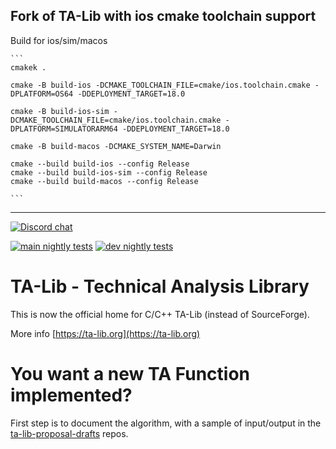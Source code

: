 

## Fork of TA-Lib with ios cmake toolchain support 

Build for ios/sim/macos


    ```
    cmakek . 

    cmake -B build-ios -DCMAKE_TOOLCHAIN_FILE=cmake/ios.toolchain.cmake -DPLATFORM=OS64 -DDEPLOYMENT_TARGET=18.0

    cmake -B build-ios-sim -DCMAKE_TOOLCHAIN_FILE=cmake/ios.toolchain.cmake -DPLATFORM=SIMULATORARM64 -DDEPLOYMENT_TARGET=18.0

    cmake -B build-macos -DCMAKE_SYSTEM_NAME=Darwin

    cmake --build build-ios --config Release
    cmake --build build-ios-sim --config Release
    cmake --build build-macos --config Release

    ```

------
[![Discord chat](https://img.shields.io/discord/1038616996062953554.svg?logo=discord&style=flat-square)](https://discord.gg/Erb6SwsVbH)

[![main nightly tests](https://github.com/TA-Lib/ta-lib/actions/workflows/main-nightly-tests.yml/badge.svg)](https://github.com/TA-Lib/ta-lib/actions/workflows/main-nightly-tests.yml) [![dev nightly tests](https://github.com/TA-Lib/ta-lib/actions/workflows/dev-nightly-tests.yml/badge.svg)](https://github.com/TA-Lib/ta-lib/actions/workflows/dev-nightly-tests.yml)

# TA-Lib - Technical Analysis Library
This is now the official home for C/C++ TA-Lib (instead of SourceForge).

More info [https://ta-lib.org](https://ta-lib.org)

# You want a new TA Function implemented?
First step is to document the algorithm, with a sample of input/output in the [ta-lib-proposal-drafts]( https://github.com/TA-Lib/ta-lib-proposal-drafts ) repos.

